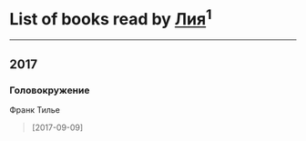# List of books read by [Лия](http://vk.com/id116507016)<sup>1</sup>
---

## 2017

### Головокружение
Франк Тилье
> [2017-09-09] 



